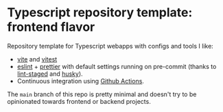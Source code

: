# Typescript repository template: frontend flavor

Repository template for Typescript webapps with configs and tools I like:

- [vite](https://vitejs.dev/) and [vitest](https://vitest.dev/)
- [eslint](https://eslint.org/) + [prettier](https://prettier.io/) with default settings running on pre-commit (thanks to [lint-staged](https://github.com/okonet/lint-staged) and [husky](https://typicode.github.io/husky/)).
- Continuous integration using [Github Actions](https://github.com/features/actions).

The `main` branch of this repo is pretty minimal and doesn't try to be opinionated towards frontend or backend projects.
